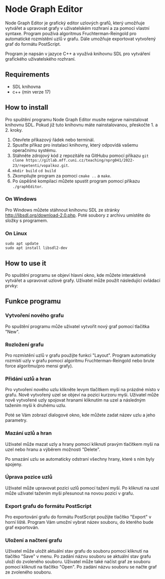 # Node Graph Editor
Node Graph Editor je grafický editor uzlových grafů, který umožňuje vytvářet a upravovat grafy v uživatelském rozhraní a za pomoci vlastní syntaxe. Program používá algoritmus Fruchterman-Reingold pro automatické rozmístění uzlů v grafu. Dále umožňuje exportovat vytvořený graf do formátu PostScript.

Program je napsán v jazyce C++ a využívá knihovnu SDL pro vytváření grafického uživatelského rozhraní.

## Requirements

* SDL knihovna
* c++ (min verze 17)

## How to install
Pro spuštění programu Node Graph Editor musíte nejprve nainstalovat knihovnu SDL. Pokud již tuto knihovnu máte nainstalovanou, přeskočte 1. a 2. kroky.

1. Otevřete příkazový řádek nebo terminál.
2. Spusťte příkaz pro instalaci knihovny, který odpovídá vašemu operačnímu systému.
3. Stáhněte zdrojový kód z repozitáře na GitHubu pomocí příkazu `git clone https://gitlab.mff.cuni.cz/teaching/nprg041/2022-23/repetenti/vopalkoz.git`.
4. `mkdir build` `cd build`
5. Zkompilujte program za pomoci `cmake ..` a `make`.
6. Po úspěšné kompilaci můžete spustit program pomocí příkazu `./graphEditor`.

### On Windows
Pro Windows můžete stáhnout knihovnu SDL ze stránky http://libsdl.org/download-2.0.php. Poté soubory z archivu umístěte do složky s programem.

### On Linux

```
sudo apt update
sudo apt install libsdl2-dev
```

## How to use it
Po spuštění programu se objeví hlavní okno, kde můžete interaktivně vytvářet a upravovat uzlové grafy. Uživatel může použít následující ovládací prvky:

## Funkce programu
### Vytvoření nového grafu
Po spuštění programu může uživatel vytvořit nový graf pomocí tlačítka "New".

### Rozložení grafu
Pro rozmístění uzlů v grafu použijte funkci "Layout". Program automaticky rozmístí uzly v grafu pomocí algoritmu Fruchterman-Reingold nebo brute force algoritmu(pro mensi grafy).

### Přidání uzlů a hran
Pro vytvoření nového uzlu klikněte levym tlačítkem myši na prázdné místo v grafu. Nově vytvořený uzel se objeví na pozici kurzoru myši. Uživatel může nově vytvořené uzly spojovat hranami kliknutím na uzel a následným tažením myši k druhému uzlu.

Poté se Vám zobrazí dialogové okno, kde můžete zadat název uzlu a jeho parametry.

### Mazání uzlů a hran
Uživatel může mazat uzly a hrany pomocí kliknutí pravým tlačítkem myši na uzel nebo hranu a výběrem možnosti "Delete". 

Po smazání uzlu se automaticky odstraní všechny hrany, které s ním byly spojeny.

### Úprava pozice uzlů
Uživatel může upravovat pozici uzlů pomocí tažení myší. Po kliknutí na uzel může uživatel tažením myši přesunout na novou pozici v grafu.

### Export grafu do formátu PostScript
Pro exportování grafu do formátu PostScript použijte tlačítko "Export" v horní liště. Program Vám umožní vybrat název souboru, do kterého bude graf exportován.

### Uložení a načtení grafu
Uživatel může uložit aktuální stav grafu do souboru pomocí kliknutí na tlačítko "Save" v menu. Po zadání názvu souboru se aktuální stav grafu uloží do zvoleného souboru. Uživatel může také načíst graf ze souboru pomocí kliknutí na tlačítko "Open". Po zadání názvu souboru se načte graf ze zvoleného souboru.



